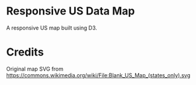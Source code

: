 # Responsive US Data Map
A responsive US map built using D3.

# Credits
Original map SVG from https://commons.wikimedia.org/wiki/File:Blank_US_Map_(states_only).svg
